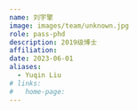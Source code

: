 ```yaml
---
name: 刘宇擎
image: images/team/unknown.jpg
role: pass-phd
description: 2019级博士
affiliation:
date: 2023-06-01
aliases:
  - Yuqin Liu
# links:
#   home-page:
---
```

